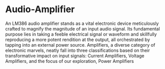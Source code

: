 # Audio-Amplifier
An LM386 audio amplifier stands as a vital electronic device meticulously crafted to magnify the 
magnitude of an input audio signal. Its fundamental purpose lies in taking a feeble electrical signal 
or waveform and skillfully reproducing a more potent rendition at the output, all orchestrated by 
tapping into an external power source. Amplifiers, a diverse category of electronic marvels, neatly 
fall into three classifications based on their transformative impact on input signals: Current 
Amplifiers, Voltage Amplifiers, and the focus of our exploration, Power Amplifiers
